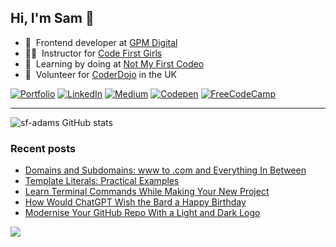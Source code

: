 ## Hi, I'm Sam 👋

<!-- ABOUT ME -->

- 🚜 &nbsp;Frontend developer at [GPM Digital](https://gpm.digital/)
- 👩‍💻 &nbsp;Instructor for [Code First Girls](https://codefirstgirls.com/)
- 🚧 &nbsp;Learning by doing at [Not My First Codeo](https://notmyfirstcodeo.com)
- 🚸 &nbsp;Volunteer for [CoderDojo](https://coderdojo.com/en) in the UK

<!-- SOCIAL -->

[![Portfolio][portfolio-shield]][portfolio-url]
[![LinkedIn][linkedin-shield]][linkedin-url]
[![Medium][medium-shield]][medium-url]
[![Codepen][codepen-shield]][codepen-url]
[![FreeCodeCamp][freecodecamp-shield]][freecodecamp-url]

<!--
Potentials:
[![Twitter][twitter-shield]][twitter-url]
[![YouTube][youtube-shield]][youtube-url]
[![CodePen][codepen-shield]][codepen-url]

Less Likely:
[![Dev.to][dev-shield]][dev-url]
[![Ghost][ghost-shield]][ghost-url]
[![Hashnode][hashnode-shield]][hashnode-url]
[![RSS][rss-shield]][rss-url]
[![Substack][substack-shield]][substack-url]
[![Hackernoon][hackernoon-shield]][hackernoon-url]
[![Leetcode][leetcode-shield]][leetcode-url]
[![Hackerrank][hackerrank-shield]][hackerrank-url]
[![Codewars][codewars-shield]][codewars-url]
-->

---

<!-- STATS -->

![sf-adams GitHub stats](https://github-readme-stats.vercel.app/api?username=sf-adams&show_icons=true&bg_color=FFD300&title_color=27252A&text_color=27252A&icon_color=27252A&hide_border=true)

<!-- BLOG POSTS -->

### Recent posts

<!-- BLOG-POST-LIST:START -->
- [Domains and Subdomains: www to .com and Everything In Between](https://medium.com/@sf-adams/domains-and-subdomains-www-to-com-and-everything-in-between-80ce1cdfe4fc?source=rss-6e1750a58761------2)
- [Template Literals: Practical Examples](https://javascript.plainenglish.io/template-literals-practical-examples-561d03ab9774?source=rss-6e1750a58761------2)
- [Learn Terminal Commands While Making Your New Project](https://medium.com/@sf-adams/learn-terminal-commands-while-making-your-new-project-7bdca7d8e610?source=rss-6e1750a58761------2)
- [How Would ChatGPT Wish the Bard a Happy Birthday](https://medium.com/@sf-adams/how-would-chatgpt-wish-the-bard-a-happy-birthday-ac900979e5b2?source=rss-6e1750a58761------2)
- [Modernise Your GitHub Repo With a Light and Dark Logo](https://medium.com/@sf-adams/modernise-your-github-repo-with-a-light-and-dark-logo-3bc327a57ee6?source=rss-6e1750a58761------2)
<!-- BLOG-POST-LIST:END -->

<!-- footer -->
<div style="align-items:center;">
  <img src="https://capsule-render.vercel.app/api?type=waving&color=FFD300&height=60&section=footer&width=100"/>
</div>

<!-- MARKDOWN LINKS -->

[portfolio-shield]: https://img.shields.io/badge/Portfolio-FFD300?style=for-the-badge&logo=aboutdotme&logoColor=242424
[portfolio-url]: https://sf-adams.com
[linkedin-shield]: https://img.shields.io/badge/LinkedIn-FFD300?style=for-the-badge&logo=linkedin&logoColor=242424
[linkedin-url]: https://linkedin.com/in/sf-adams
[medium-shield]: https://img.shields.io/badge/Medium-FFD300?style=for-the-badge&logo=medium&logoColor=242424
[medium-url]: https://medium.com/@sf-adams
[codepen-shield]: https://img.shields.io/badge/CodePen-FFD300?style=for-the-badge&logo=codepen&logoColor=242424
[codepen-url]: https://medium.com/@sf-adams
[freecodecamp-shield]: https://img.shields.io/badge/Freecodecamp-FFD300.svg?&style=for-the-badge&logo=freecodecamp&logoColor=242424
[freecodecamp-url]: https://forum.freecodecamp.org/u/sf-adams/summary
